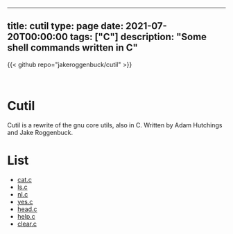 
---
title: cutil
type: page
date: 2021-07-20T00:00:00
tags: ["C"]
description: "Some shell commands written in C"
---

{{< github repo="jakeroggenbuck/cutil" >}}

<br>

# Cutil
Cutil is a rewrite of the gnu core utils, also in C. Written by Adam Hutchings and Jake Roggenbuck.

# List
- [cat.c](src/cat.c)
- [ls.c](src/ls.c)
- [nl.c](src/nl.c)
- [yes.c](src/yes.c)
- [head.c](src/head.c)
- [help.c](src/help.c)
- [clear.c](src/clear.c)
